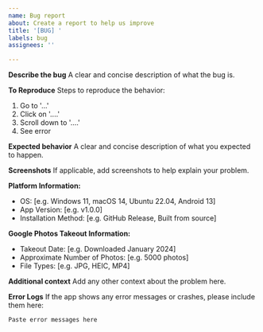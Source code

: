 ```yaml
---
name: Bug report
about: Create a report to help us improve
title: '[BUG] '
labels: bug
assignees: ''

---
```


**Describe the bug**
A clear and concise description of what the bug is.

**To Reproduce**
Steps to reproduce the behavior:
1. Go to '...'
2. Click on '....'
3. Scroll down to '....'
4. See error

**Expected behavior**
A clear and concise description of what you expected to happen.

**Screenshots**
If applicable, add screenshots to help explain your problem.

**Platform Information:**
 - OS: [e.g. Windows 11, macOS 14, Ubuntu 22.04, Android 13]
 - App Version: [e.g. v1.0.0]
 - Installation Method: [e.g. GitHub Release, Built from source]

**Google Photos Takeout Information:**
 - Takeout Date: [e.g. Downloaded January 2024]
 - Approximate Number of Photos: [e.g. 5000 photos]
 - File Types: [e.g. JPG, HEIC, MP4]

**Additional context**
Add any other context about the problem here.

**Error Logs**
If the app shows any error messages or crashes, please include them here:
```
Paste error messages here
```